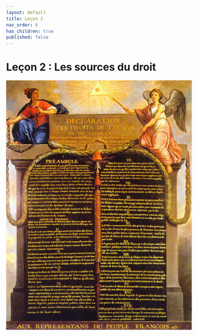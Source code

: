 ```yaml
---
layout: default
title: Leçon 2
nav_order: 6
has_children: true
published: false
---
```


# Leçon 2 : Les sources du droit


![declaration](../../assets/img/decla.png)